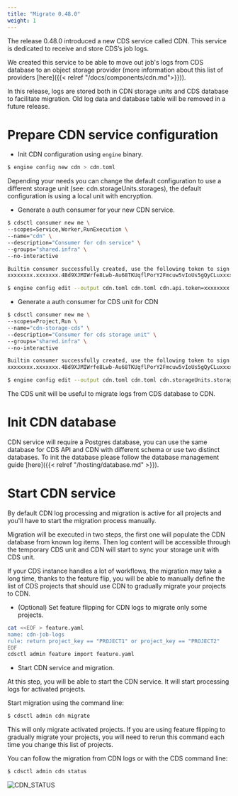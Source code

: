 ```yaml
---
title: "Migrate 0.48.0"
weight: 1
---
```


The release 0.48.0 introduced a new CDS service called CDN. This service is dedicated to receive and store CDS’s job logs.

We created this service to be able to move out job's logs from CDS database to an object storage provider (more information about this list of providers [here]({{< relref "/docs/components/cdn.md">}})).

In this release, logs are stored both in CDN storage units and CDS database to facilitate migration. Old log data and database table will be removed in a future release.

# Prepare CDN service configuration
* Init CDN configuration using `engine` binary.
```sh
$ engine config new cdn > cdn.toml
```
Depending your needs you can change the default configuration to use a different storage unit (see: cdn.storageUnits.storages), the default configuration is using a local unit with encryption.

* Generate a auth consumer for your new CDN service.
```sh
$ cdsctl consumer new me \
--scopes=Service,Worker,RunExecution \
--name="cdn" \
--description="Consumer for cdn service" \
--groups="shared.infra" \
--no-interactive

Builtin consumer successfully created, use the following token to sign in:
xxxxxxxx.xxxxxxx.4Bd9XJMIWrfe8Lwb-Au68TKUqflPorY2Fmcuw5vIoUs5gQyCLuxxxxxxxxxxxxxx

$ engine config edit --output cdn.toml cdn.toml cdn.api.token=xxxxxxxx.xxxxxxx.4Bd9XJMIWrfe8Lwb-Au68TKUqflPorY2Fmcuw5vIoUs5gQyCLuxxxxxxxxxxxxxx
```

* Generate a auth consumer for CDS unit for CDN
```sh
$ cdsctl consumer new me \
--scopes=Project,Run \
--name="cdn-storage-cds" \
--description="Consumer for cds storage unit" \
--groups="shared.infra" \
--no-interactive

Builtin consumer successfully created, use the following token to sign in:
xxxxxxxx.xxxxxxx.4Bd9XJMIWrfe8Lwb-Au68TKUqflPorY2Fmcuw5vIoUs5gQyCLuxxxxxxxxxxxxxx

$ engine config edit --output cdn.toml cdn.toml cdn.storageUnits.storages.cds.token=xxxxxxxx.xxxxxxx.4Bd9XJMIWrfe8Lwb-Au68TKUqflPorY2Fmcuw5vIoUs5gQyCLuxxxxxxxxxxxxxx
```

The CDS unit will be useful to migrate logs from CDS database to CDN.

# Init CDN database
CDN service will require a Postgres database, you can use the same database for CDS API and CDN with different schema or use two distinct databases.
To init the database please follow the database management guide [here]({{< relref "/hosting/database.md" >}}).

# Start CDN service
By default CDN log processing and migration is active for all projects and you'll have to start the migration process manually. 

Migration will be executed in two steps, the first one will populate the CDN database from known log items. Then log content will be accessible through the temporary CDS unit and CDN will start to sync your storage unit with CDS unit.

If your CDS instance handles a lot of workflows, the migration may take a long time, thanks to the feature flip, you will be able to manually define the list of CDS projects that should use CDN to gradually migrate your projects to CDN.

* (Optional) Set feature flipping for CDN logs to migrate only some projects.
```sh
cat <<EOF > feature.yaml
name: cdn-job-logs
rule: return project_key == "PROJECT1" or project_key == "PROJECT2"
EOF
cdsctl admin feature import feature.yaml
```

* Start CDN service and migration.

At this step, you will be able to start the CDN service. It will start processing logs for activated projects. 

Start migration using the command line:
```sh
$ cdsctl admin cdn migrate
```
This will only migrate activated projects. If you are using feature flipping to gradually migrate your projects, you will need to rerun this command each time you change this list of projects.

You can follow the migration from CDN logs or with the CDS command line:
```sh
$ cdsctl admin cdn status
```

![CDN_STATUS](/images/cdn_status.png)
